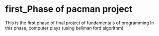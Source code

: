 # first_Phase of pacman project
This is the first phase of final project of fundamentals of programming
In this phase, computer plays (using bellman ford algorithm)

